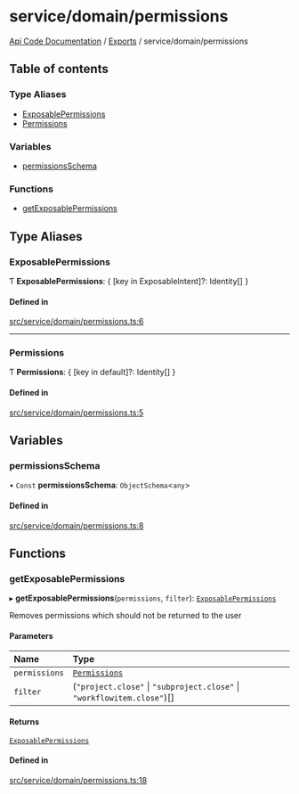 # service/domain/permissions
 
[Api Code Documentation](../README.md) / [Exports](../modules.md) / service/domain/permissions

## Table of contents

### Type Aliases

- [ExposablePermissions](service_domain_permissions.md#exposablepermissions)
- [Permissions](service_domain_permissions.md#permissions)

### Variables

- [permissionsSchema](service_domain_permissions.md#permissionsschema)

### Functions

- [getExposablePermissions](service_domain_permissions.md#getexposablepermissions)

## Type Aliases

### ExposablePermissions

Ƭ **ExposablePermissions**: \{ [key in ExposableIntent]?: Identity[] }

#### Defined in

[src/service/domain/permissions.ts:6](https://github.com/openkfw/TruBudget/blob/3b9e793/api/src/service/domain/permissions.ts#L6)

___

### Permissions

Ƭ **Permissions**: \{ [key in default]?: Identity[] }

#### Defined in

[src/service/domain/permissions.ts:5](https://github.com/openkfw/TruBudget/blob/3b9e793/api/src/service/domain/permissions.ts#L5)

## Variables

### permissionsSchema

• `Const` **permissionsSchema**: `ObjectSchema`\<`any`\>

#### Defined in

[src/service/domain/permissions.ts:8](https://github.com/openkfw/TruBudget/blob/3b9e793/api/src/service/domain/permissions.ts#L8)

## Functions

### getExposablePermissions

▸ **getExposablePermissions**(`permissions`, `filter`): [`ExposablePermissions`](service_domain_permissions.md#exposablepermissions)

Removes permissions which should not be returned to the user

#### Parameters

| Name | Type |
| :------ | :------ |
| `permissions` | [`Permissions`](service_domain_permissions.md#permissions) |
| `filter` | (``"project.close"`` \| ``"subproject.close"`` \| ``"workflowitem.close"``)[] |

#### Returns

[`ExposablePermissions`](service_domain_permissions.md#exposablepermissions)

#### Defined in

[src/service/domain/permissions.ts:18](https://github.com/openkfw/TruBudget/blob/3b9e793/api/src/service/domain/permissions.ts#L18)
